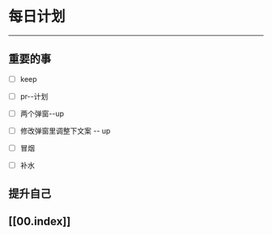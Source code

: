 
# 每日计划
---
## 重要的事

- [ ]    keep
- [ ]   pr--计划
- [ ]  两个弹窗--up
- [ ] 修改弹窗里调整下文案 -- up
- [ ] 冒烟
- [ ] 补水



## 提升自己

  



## [[00.index]]










